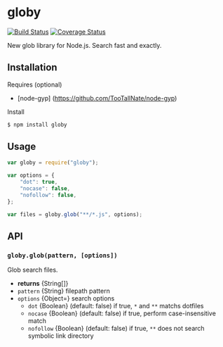 globy
=====

[![Build Status](https://travis-ci.org/norahiko/globy.svg?branch=master)](https://travis-ci.org/norahiko/globy)
[![Coverage Status](https://coveralls.io/repos/norahiko/globy/badge.png?branch=master)](https://coveralls.io/r/norahiko/globy?branch=master)

New glob library for Node.js. Search fast and exactly.


## Installation
Requires (optional)

* [node-gyp] (https://github.com/TooTallNate/node-gyp)

Install
```sh
$ npm install globy
```

## Usage
```js
var globy = require("globy");

var options = {
    "dot": true,
    "nocase": false,
    "nofollow": false,
};

var files = globy.glob("**/*.js", options);
```


## API

### `globy.glob(pattern, [options])`
Glob search files.

* **returns** {String[]}
* `pattern` {String} filepath pattern
* `options` {Object=} search options
  * `dot`      {Boolean} (default: false) if true, `*` and `**` matchs dotfiles
  * `nocase`   {Boolean} (default: false) if true, perform case-insensitive match
  * `nofollow` {Boolean} (default: false) if true, `**` does not search symbolic link directory
